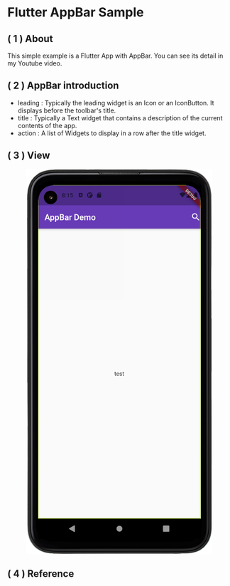 # Flutter AppBar Sample

 ## **( 1 )  About**
 This simple example is a Flutter App with AppBar. You can see its detail in my Youtube video.
 
 ## **( 2 )  AppBar introduction**
 * leading : Typically the leading widget is an Icon or an IconButton. It displays before the toolbar's title.
 * title : Typically a Text widget that contains a description of the current contents of the app.
 * action : A list of Widgets to display in a row after the title widget.

## ( 3 )  **View**

<div align=center>
<img  src=https://github.com/WuJammy/flutter_appbar/blob/master/image/appbar_ex.png/>
</div>
 
## ( 4 )  **Reference**
